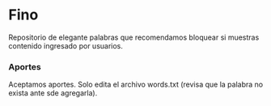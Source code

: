# Fino
Repositorio de elegante palabras que recomendamos bloquear si muestras contenido ingresado por usuarios.

### Aportes
Aceptamos aportes. Solo edita el archivo words.txt (revisa que la palabra no exista ante sde agregarla).
